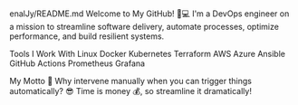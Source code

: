 enalJy/README.md
Welcome to My GitHub! 🚀💻
I'm a DevOps engineer on a mission to streamline software delivery, automate processes, optimize performance, and build resilient systems.

Tools I Work With
Linux Docker Kubernetes Terraform AWS Azure Ansible GitHub Actions Prometheus Grafana

My Motto 🎯
Why intervene manually when you can trigger things automatically? 😎
Time is money 💰, so streamline it dramatically!
